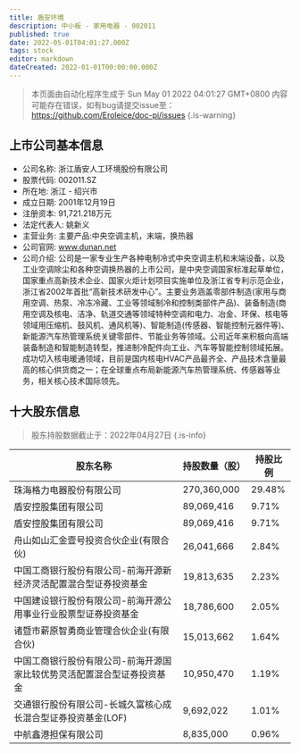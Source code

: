 ```yaml
---
title: 盾安环境
description: 中小板 - 家用电器 - 002011
published: true
date: 2022-05-01T04:01:27.000Z
tags: stock
editor: markdown
dateCreated: 2022-01-01T00:00:00.000Z
---
```


> 本页面由自动化程序生成于 Sun May 01 2022 04:01:27 GMT+0800
> 内容可能存在错误，如有bug请提交issue至：https://github.com/Eroleice/doc-pi/issues
{.is-warning}

## 上市公司基本信息
- 公司名称: 浙江盾安人工环境股份有限公司
- 股票代码: 002011.SZ
- 所在地: 浙江 - 绍兴市
- 成立日期: 2001年12月19日
- 注册资本: 91,721.218万元
- 法定代表人: 姚新义
- 主营业务: 主要产品:中央空调主机，末端，换热器
- 公司官网: www.dunan.net
- 公司介绍: 公司是一家专业生产各种电制冷式中央空调主机和末端设备，以及工业空调除尘和各种空调换热器的上市公司，是中央空调国家标准起草单位，国家重点高新技术企业、国家火炬计划项目实施单位及浙江省专利示范企业，浙江省2002年首批“高新技术研发中心”。主要业务涵盖零部件制造(家用与商用空调、热泵、冷冻冷藏、工业等领域制冷和控制类部件产品)、装备制造(商用空调及核电、洁净、轨道交通等领域特种空调和电力、冶金、环保、核电等领域用压缩机、鼓风机、通风机等)、智能制造(传感器、智能控制元器件等)、新能源汽车热管理系统关键零部件、节能业务等领域。公司近年来积极向高端装备制造和智能制造转型，推进制冷配件向工业、汽车等智能控制领域拓展。成功切入核电暖通领域，目前是国内核电HVAC产品最齐全、产品技术含量最高的核心供货商之一；在全球重点布局新能源汽车热管理系统、传感器等业务，相关核心技术国际领先。


## 十大股东信息
> 股东持股数据截止于：2022年04月27日
{.is-info}

| 股东名称 | 持股数量（股） | 持股比例 |
| --- | --- | --- |
| 珠海格力电器股份有限公司 | 270,360,000 | 29.48% |
| 盾安控股集团有限公司 | 89,069,416 | 9.71% |
| 盾安控股集团有限公司 | 89,069,416 | 9.71% |
| 舟山如山汇金壹号投资合伙企业(有限合伙) | 26,041,666 | 2.84% |
| 中国工商银行股份有限公司-前海开源新经济灵活配置混合型证券投资基金 | 19,813,635 | 2.23% |
| 中国建设银行股份有限公司-前海开源公用事业行业股票型证券投资基金 | 18,786,600 | 2.05% |
| 诸暨市薪原智勇商业管理合伙企业(有限合伙) | 15,013,662 | 1.64% |
| 中国工商银行股份有限公司-前海开源国家比较优势灵活配置混合型证券投资基金 | 10,950,470 | 1.19% |
| 交通银行股份有限公司-长城久富核心成长混合型证券投资基金(LOF) | 9,692,022 | 1.01% |
| 中航鑫港担保有限公司 | 8,835,000 | 0.96% |




